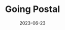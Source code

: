 ---
title: "Going Postal"
authors: "Terry Pratchett"
date: 2023-06-23
star_rating: 5
books/tags:
    - "fiction"
    - "fantasy"
---